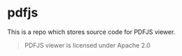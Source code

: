 # pdfjs

This is a repo which stores source code for PDFJS viewer.

> PDFJS viewer is licensed under Apache 2.0
